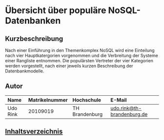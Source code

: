 # Übersicht über populäre NoSQL-Datenbanken

## Kurzbeschreibung

Nach einer Einführung in den Themenkomplex NoSQL wird eine Einteilung nach vier Hauptkatergorien vorgenommen und die Verbreitung der Systeme einer Rangliste entnommen. Die populärsten Vertreter der vier Kategorien werden vorgestellt, nach einer jeweils kurzen Beschreibung der  Datenbankmodelle.

## Autor

| Name          | Matrikelnummer | Hochschule | E-Mail                     |
|:--------------|:---------------|:-----------|:---------------------------|
|Udo Rink | 20109019      | TH Brandenburg   | udo.rink@th-brandenburg.de |

## [Inhaltsverzeichnis](./02_toc.md)


